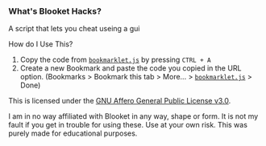 
### What's Blooket Hacks?

A script that lets you cheat useing a gui

How do I Use This?

1. Copy the code from [`bookmarklet.js`](https://raw.githubusercontent.com/pranet111/blooket-hacks/main/bookmarklet.js) by pressing `CTRL + A`
2. Create a new Bookmark and paste the code you copied in the URL option. (Bookmarks > Bookmark this tab > More... > [`bookmarklet.js`](https://raw.githubusercontent.com/pranet111/blooket-hacks/main/bookmarklet.js) > Done)

This is licensed under the [GNU Affero General Public License v3.0](https://www.gnu.org/licenses/agpl-3.0.en.html).

I am in no way affiliated with Blooket in any way, shape or form. It is not my fault if you get in trouble for using these. Use at your own risk. This was purely made for educational purposes.
